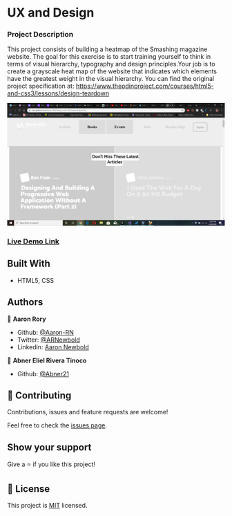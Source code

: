 # UX and Design
### Project Description
This project consists of building a heatmap of the Smashing magazine website. The goal for this exercise is to start training yourself to think in terms of visual hierarchy, typography and design principles.Your job is to create a grayscale heat map of the website that indicates which elements have the greatest weight in the visual hierarchy. You can find the original project specification at: https://www.theodinproject.com/courses/html5-and-css3/lessons/design-teardown

![](screenshot.png)

### [Live Demo Link](https://raw.githack.com/Aaron-RN/Design-and-UX/master/index.html)

## Built With

- HTML5, CSS

## Authors

👤 **Aaron Rory**

- Github: [@Aaron-RN](https://github.com/Aaron-RN)
- Twitter: [@ARNewbold](https://twitter.com/ARNewbold)
- Linkedin: [Aaron Newbold](https://www.linkedin.com/in/aaron-newbold-1b9233187/)

👤 **Abner Eliel Rivera Tinoco**

- Github: [@Abner21](https://github.com/Abner21)


## 🤝 Contributing

Contributions, issues and feature requests are welcome!

Feel free to check the [issues page](issues/).

## Show your support

Give a ⭐️ if you like this project!

## 📝 License

This project is [MIT](lic.url) licensed.
